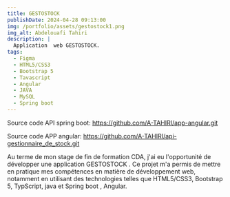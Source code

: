 ```yaml
---
title: GESTOSTOCK
publishDate: 2024-04-28 09:13:00
img: /portfolio/assets/gestostock1.png
img_alt: Abdelouafi Tahiri
description: |
  Application  web GESTOSTOCK.
tags:
  - Figma
  - HTML5/CSS3
  - Bootstrap 5
  - Tavascript 
  - Angular
  - JAVA
  - MySQL
  - Spring boot
---
```

Source code  API spring boot: https://github.com/A-TAHIRI/app-angular.git

Source code  APP angular: https://github.com/A-TAHIRI/api-gestionnaire_de_stock.git

Au terme de mon stage de fin de formation CDA, j'ai eu l'opportunité de développer une application GESTOSTOCK . Ce projet m'a permis de mettre en pratique mes compétences en matière de développement web, notamment en utilisant des technologies telles que HTML5/CSS3, Bootstrap 5, TypScript, java et Spring boot , Angular.
